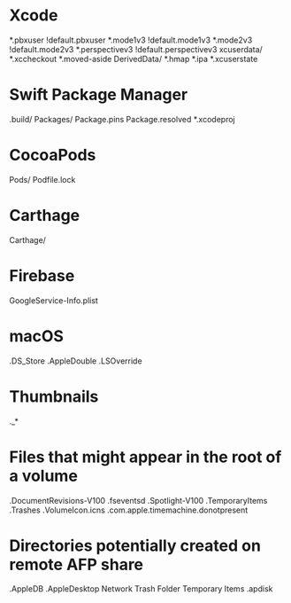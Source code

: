 # Xcode
*.pbxuser
!default.pbxuser
*.mode1v3
!default.mode1v3
*.mode2v3
!default.mode2v3
*.perspectivev3
!default.perspectivev3
xcuserdata/
*.xccheckout
*.moved-aside
DerivedData/
*.hmap
*.ipa
*.xcuserstate

# Swift Package Manager
.build/
Packages/
Package.pins
Package.resolved
*.xcodeproj

# CocoaPods
Pods/
Podfile.lock

# Carthage
Carthage/

# Firebase
GoogleService-Info.plist

# macOS
.DS_Store
.AppleDouble
.LSOverride

# Thumbnails
._*

# Files that might appear in the root of a volume
.DocumentRevisions-V100
.fseventsd
.Spotlight-V100
.TemporaryItems
.Trashes
.VolumeIcon.icns
.com.apple.timemachine.donotpresent

# Directories potentially created on remote AFP share
.AppleDB
.AppleDesktop
Network Trash Folder
Temporary Items
.apdisk
